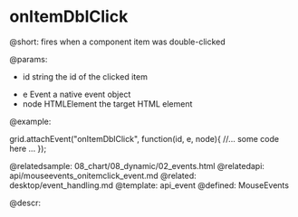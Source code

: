 onItemDblClick
=============


@short:
	fires when a component item was double-clicked

@params:
- id		string		the id of the clicked item
* e  		Event		a native event object
* node		HTMLElement		the target HTML element

@example: 
	
grid.attachEvent("onItemDblClick", function(id, e, node){
    //... some code here ... 
});

@relatedsample:
	08_chart/08_dynamic/02_events.html
@relatedapi:
	api/mouseevents_onitemclick_event.md
@related: 
	desktop/event_handling.md
@template:	api_event
@defined:	MouseEvents
	
@descr:


